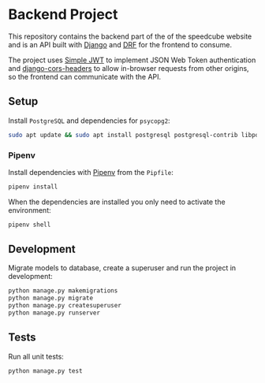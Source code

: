 # Backend Project

This repository contains the backend part of the of the speedcube website and is an API built with [Django](https://www.djangoproject.com/) and [DRF](https://www.django-rest-framework.org/) for the frontend to consume.

The project uses [Simple JWT](https://github.com/SimpleJWT/django-rest-framework-simplejwt) to implement JSON Web Token authentication and [django-cors-headers](https://github.com/adamchainz/django-cors-headers) to allow in-browser requests from other origins, so the frontend can communicate with the API.

## Setup

Install `PostgreSQL` and dependencies for `psycopg2`:

```bash
sudo apt update && sudo apt install postgresql postgresql-contrib libpq-dev python-dev
```

### Pipenv

Install dependencies with [Pipenv](https://github.com/pypa/pipenv) from the `Pipfile`:

```bash
pipenv install
```
When the dependencies are installed you only need to activate the environment:

```bash
pipenv shell
```

## Development

Migrate models to database, create a superuser and run the project in development:

```bash
python manage.py makemigrations
python manage.py migrate
python manage.py createsuperuser
python manage.py runserver
```

## Tests

Run all unit tests:

```bash
python manage.py test
```